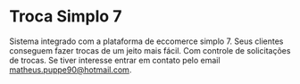 # Troca Simplo 7

Sistema integrado com a plataforma de eccomerce simplo 7. Seus clientes conseguem fazer trocas de um jeito mais fácil. Com controle de solicitações de trocas. Se tiver interesse entrar em contato pelo email matheus.puppe90@hotmail.com.
